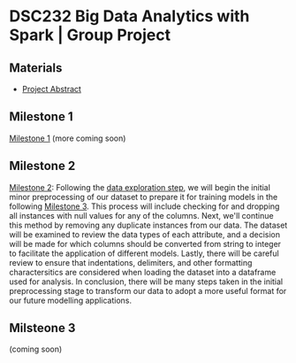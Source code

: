 # DSC232 Big Data Analytics with Spark | Group Project

## Materials
- [Project Abstract](https://github.com/ntd002/DSC232/blob/Milestone1/Spotify%20Audio%20Data%20Abstract.pdf)

## Milestone 1
[Milestone 1](https://github.com/ntd002/DSC232/tree/Milestone1)
(more coming soon)

## Milestone 2 
[Milestone 2](https://github.com/ntd002/DSC232/tree/Milestone2): Following the [data exploration step](https://github.com/ntd002/DSC232/tree/Milestone1), we will begin the initial minor preprocessing of our dataset to prepare it for training models in the following [Milestone 3](https://github.com/ntd002/DSC232/tree/Milestone3). This process will include checking for and dropping all instances with null values for any of the columns. Next, we'll continue this method by removing any duplicate instances from our data. The dataset will be examined to review the data types of each attribute, and a decision will be made for which columns should be converted from string to integer to facilitate the application of different models. Lastly, there will be careful review to ensure that indentations, delimiters, and other formatting charactersitics are considered when loading the dataset into a dataframe used for analysis. In conclusion, there will be many steps taken in the initial preprocessing stage to transform our data to adopt a more useful format for our future modelling applications.

## Milsteone 3
(coming soon)
